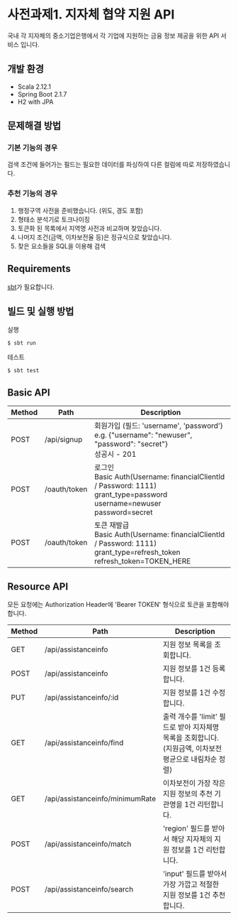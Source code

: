 # 사전과제1. 지자체 협약 지원 API
국내 각 지자체의 중소기업은행에서 각 기업에 지원하는 금융 정보 제공을 위한 API 서비스 입니다.

## 개발 환경
- Scala 2.12.1
- Spring Boot 2.1.7
- H2 with JPA

## 문제해결 방법

### 기본 기능의 경우

검색 조건에 들어가는 필드는 필요한 데이터를 파싱하여 다른 컬럼에 따로 저장하였습니다.

### 추천 기능의 경우

1. 행정구역 사전을 준비했습니다. (위도, 경도 포함)
2. 형태소 분석기로 토크나이징
3. 토큰화 된 목록에서 지역명 사전과 비교하며 찾았습니다.
4. 나머지 조건(금액, 이차보전율 등)은 정규식으로 찾았습니다.
5. 찾은 요소들을 SQL을 이용해 검색

## Requirements

[sbt](https://www.scala-sbt.org)가 필요합니다.

## 빌드 및 실행 방법
실행

```
$ sbt run
```
테스트
```
$ sbt test
```


## Basic API

| Method | Path | Description |
|---|---|---|
| POST | /api/signup | 회원가입 (필드: 'username', 'password') <br> e.g. {"username": "newuser", "password": "secret"}<br>성공시 - 201 |
| POST | /oauth/token | 로그인<br>Basic Auth(Username: financialClientId / Password: 1111)<br>grant_type=password<br>username=newuser<br>password=secret |
| POST | /oauth/token | 토큰 재발급<br>Basic Auth(Username: financialClientId / Password: 1111)<br>grant_type=refresh_token<br>refresh_token=TOKEN_HERE |


## Resource API

모든 요청에는 Authorization Header에 'Bearer TOKEN' 형식으로 토큰을 포함해야 합니다.

| Method | Path | Description |
|---|---|---|
| GET | /api/assistanceinfo | 지원 정보 목록을 조회합니다. |
| POST | /api/assistanceinfo | 지원 정보를 1건 등록합니다. |
| PUT | /api/assistanceinfo/:id | 지원 정보를 1건 수정합니다. |
| GET | /api/assistanceinfo/find | 출력 개수를 'limit' 필드로 받아 지자체명 목록을 조회합니다. (지원금액, 이차보전 평균으로 내림차순 정렬) |
| GET | /api/assistanceinfo/minimumRate | 이차보전이 가장 작은 지원 정보의 추천 기관명을 1건 리턴합니다. |
| POST | /api/assistanceinfo/match | 'region' 필드를 받아서 해당 지자체의 지원 정보를 1건 리턴합니다. |
| POST | /api/assistanceinfo/search | 'input' 필드를 받아서 가장 가깝고 적절한 지원 정보를 1건 추천합니다. |
